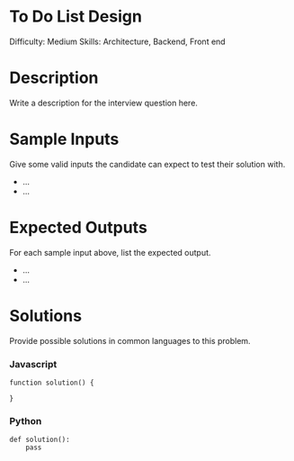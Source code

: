 # To Do List Design

Difficulty: Medium
Skills: Architecture, Backend, Front end

# Description

Write a description for the interview question here.

# Sample Inputs

Give some valid inputs the candidate can expect to test their solution with.

- ...
- ...

# Expected Outputs

For each sample input above, list the expected output. 

- ...
- ...

# Solutions

Provide possible solutions in common languages to this problem.

### Javascript

    function solution() {
    	
    }

### Python

    def solution():
    	pass